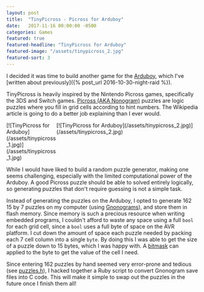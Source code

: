 ```yaml
---
layout: post
title:  "TinyPicross - Picross for Arduboy"
date:   2017-11-16 00:00:00 -0500
categories: Games
featured: true
featured-headline: "TinyPicross for Arduboy"
featured-image: "/assets/tinypicross_2.jpg"
featured-sort: 3
---
```


I decided it was time to build another game for the [Arduboy](http://www.arduboy.com), which I've [written about previously]({% post_url 2016-10-30-night-raid %}).

TinyPicross is heavily inspired by the Nintendo Picross games, specifically the 3DS and Switch games. [Picross (AKA Nonogram)](https://en.wikipedia.org/wiki/Nonogram) puzzles are logic puzzles where you fill in grid cells according to hint numbers. The Wikipedia article is going to do a better job explaining than I ever would.

<div class='image-container' style='width:25.8%;display:inline-block;'>
[![TinyPicross for Arduboy](/assets/tinypicross_1.jpg)](/assets/tinypicross_1.jpg)
</div>
<div class='image-container' style='width:73.9%;display:inline-block;float:right;'>
[![TinyPicross for Arduboy](/assets/tinypicross_2.jpg)](/assets/tinypicross_2.jpg)
</div>

While I would have liked to build a random puzzle generator, making one seems challenging, especially with the limited computational power of the Arduboy. A good Picross puzzle should be able to solved entirely logically, so generating puzzles that don't require guessing is not a simple task.

Instead of generating the puzzles on the Arduboy, I opted to generate 162 15 by 7 puzzles on my computer (using [Gnonograms](https://github.com/jeremypw/gnonograms)), and store them in flash memory. Since memory is such a precious resource when writing embedded programs, I couldn't afford to waste any space using a full `bool` for each grid cell, since a `bool` uses a full byte of space on the AVR platform. I cut down the amount of space each puzzle needed by packing each 7 cell column into a single `byte`. By doing this I was able to get the size of a puzzle down to 15 bytes, which I was happy with. A [bitmask](https://en.wikipedia.org/wiki/Mask_(computing)) can applied to the byte to get the value of the cell I need.

Since entering 162 puzzles by hand seemed very error-prone and tedious (see [puzzles.h](https://github.com/epbarger/tinypicross/blob/master/puzzles.h)), I hacked together a Ruby script to convert Gnonogram save files into C code. This will make it simple to swap out the puzzles in the future once I finish them all!
